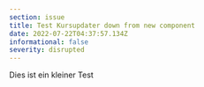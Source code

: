 ```yaml
---
section: issue
title: Test Kursupdater down from new component
date: 2022-07-22T04:37:57.134Z
informational: false
severity: disrupted
---
```

Dies ist ein kleiner Test